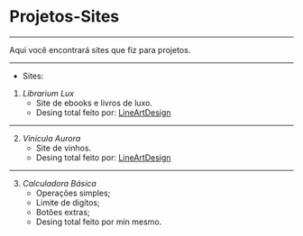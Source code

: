 # Projetos-Sites
---
 Aqui você encontrará sites que fiz para projetos.
 ***
- Sites: 
1. *Librarium Lux*
   - Site de ebooks e livros de luxo.
   - Desing total feito por: [LineArtDesign](https://www.instagram.com/line_artdesign/)
---
2. *Vinícula Aurora*
   - Site de vinhos.
   - Desing total feito por: [LineArtDesign](https://www.instagram.com/line_artdesign/)
---
3. *Calculadora Básica*
   - Operações simples;
   - Limite de digítos;
   - Botões extras;
   - Desing total feito por min mesmo.
